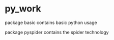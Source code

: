 # py_work

package basic contains basic python usage

package pyspider contains the spider technology
